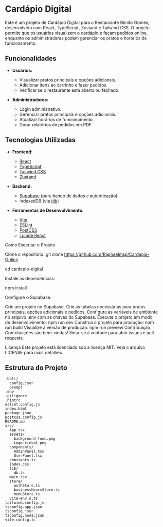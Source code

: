 # Cardápio Digital

Este é um projeto de Cardápio Digital para o Restaurante Benito Gomes, desenvolvido com React, TypeScript, Zustand e Tailwind CSS. O projeto permite que os usuários visualizem o cardápio e façam pedidos online, enquanto os administradores podem gerenciar os pratos e horários de funcionamento.

## Funcionalidades

- **Usuários:**
  - Visualizar pratos principais e opções adicionais.
  - Adicionar itens ao carrinho e fazer pedidos.
  - Verificar se o restaurante está aberto ou fechado.

- **Administradores:**
  - Login administrativo.
  - Gerenciar pratos principais e opções adicionais.
  - Atualizar horários de funcionamento.
  - Gerar relatórios de pedidos em PDF.

## Tecnologias Utilizadas

- **Frontend:**
  - [React](https://reactjs.org/)
  - [TypeScript](https://www.typescriptlang.org/)
  - [Tailwind CSS](https://tailwindcss.com/)
  - [Zustand](https://zustand-demo.pmnd.rs/)

- **Backend:**
  - [Supabase](https://supabase.com/) (para banco de dados e autenticação)
  - IndexedDB (via [idb](https://github.com/jakearchibald/idb))

- **Ferramentas de Desenvolvimento:**
  - [Vite](https://vitejs.dev/)
  - [ESLint](https://eslint.org/)
  - [PostCSS](https://postcss.org/)
  - [Lucide React](https://lucide.dev/)
 
Como Executar o Projeto

Clone o repositório:
git clone 
https://github.com/Raphaelmsp/Cardapio-Online

cd cardapio-digital

Instale as dependências:

npm install

Configure o Supabase:

Crie um projeto no Supabase.
Crie as tabelas necessárias para pratos principais, opções adicionais e pedidos.
Configure as variáveis de ambiente no arquivo .env com as chaves do Supabase.
Execute o projeto em modo de desenvolvimento:
npm run dev
Construa o projeto para produção:
npm run build
Visualize a versão de produção:
npm run preview
Contribuição
Contribuições são bem-vindas! Sinta-se à vontade para abrir issues e pull requests.

Licença
Este projeto está licenciado sob a licença MIT. Veja o arquivo LICENSE para mais detalhes.

## Estrutura do Projeto

```plaintext
.bolt/
  config.json
  prompt
.env
.gitignore
.hintrc
eslint.config.js
index.html
package.json
postcss.config.js
README.md
src/
  App.tsx
  assets/
    background-food.png
    Logo-cinbal.png
  components/
    AdminPanel.tsx
    UserPanel.tsx
  constants.ts
  index.css
  lib/
    db.ts
  main.tsx
  store/
    authStore.ts
    businessHoursStore.ts
    menuStore.ts
  vite-env.d.ts
tailwind.config.js
tsconfig.app.json
tsconfig.json
tsconfig.node.json
vite.config.ts
